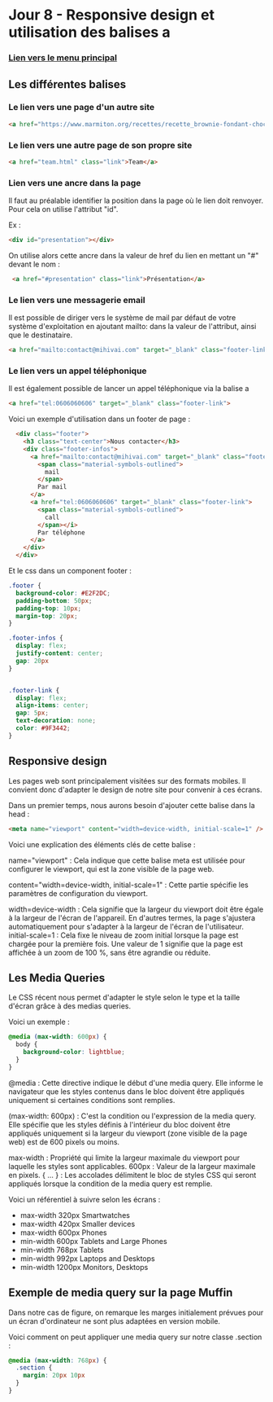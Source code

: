 # Jour 8 - Responsive design et utilisation des balises a 

### [Lien vers le menu principal](https://github.com/Rjumeau/courses-of-html-css)

## Les différentes balises <a>

### Le lien vers une page d'un autre site

```html
<a href="https://www.marmiton.org/recettes/recette_brownie-fondant-chocolat-bananes_53461.aspx" target="_blank" class="btn-pink">En savoir plus</a>
```

### Le lien vers une autre page de son propre site
```html 
<a href="team.html" class="link">Team</a>
```

### Lien vers une ancre dans la page

Il faut au préalable identifier la position dans la page où le lien doit renvoyer. Pour cela on utilise l'attribut "id".

Ex : 

```html
<div id="presentation"></div>
```

On utilise alors cette ancre dans la valeur de href du lien en mettant un "#" devant le nom :

```html
 <a href="#presentation" class="link">Présentation</a>
 ```

 ### Le lien vers une messagerie email

 Il est possible de diriger vers le système de mail par défaut  de votre système d'exploitation en ajoutant mailto: dans la valeur de l'attribut, ainsi que le destinataire.

 ```html
 <a href="mailto:contact@mihivai.com" target="_blank" class="footer-link">
```

### Le lien vers un appel téléphonique
Il est également possible de lancer un appel téléphonique via la balise a

```html
<a href="tel:0606060606" target="_blank" class="footer-link">
````

Voici un exemple d'utilisation dans un footer de page : 

```html
  <div class="footer">
    <h3 class="text-center">Nous contacter</h3>
    <div class="footer-infos">
      <a href="mailto:contact@mihivai.com" target="_blank" class="footer-link">
        <span class="material-symbols-outlined">
          mail
        </span>
        Par mail
      </a>
      <a href="tel:0606060606" target="_blank" class="footer-link">
        <span class="material-symbols-outlined">
          call
        </span></i>
        Par téléphone
      </a>
    </div>
  </div>
```

Et le css dans un component footer : 

```css
.footer {
  background-color: #E2F2DC;
  padding-bottom: 50px;
  padding-top: 10px;
  margin-top: 20px;
}

.footer-infos {
  display: flex;
  justify-content: center;
  gap: 20px
}


.footer-link {
  display: flex;
  align-items: center;
  gap: 5px;
  text-decoration: none;
  color: #9F3442;
}

```
## Responsive design
Les pages web sont principalement visitées sur des formats mobiles. Il convient donc d'adapter le design de notre site pour convenir à ces écrans.

Dans un premier temps, nous aurons besoin d'ajouter cette balise dans la head : 

```html
<meta name="viewport" content="width=device-width, initial-scale=1" />
```

Voici une explication des éléments clés de cette balise :

name="viewport" : Cela indique que cette balise meta est utilisée pour configurer le viewport, qui est la zone visible de la page web.

content="width=device-width, initial-scale=1" : Cette partie spécifie les paramètres de configuration du viewport.

width=device-width : Cela signifie que la largeur du viewport doit être égale à la largeur de l'écran de l'appareil. En d'autres termes, la page s'ajustera automatiquement pour s'adapter à la largeur de l'écran de l'utilisateur.
initial-scale=1 : Cela fixe le niveau de zoom initial lorsque la page est chargée pour la première fois. Une valeur de 1 signifie que la page est affichée à un zoom de 100 %, sans être agrandie ou réduite.



## Les Media Queries

Le CSS récent nous permet d'adapter le style selon le type et la taille d'écran grâce à des medias queries. 

Voici un exemple : 

```css
@media (max-width: 600px) {
  body {
    background-color: lightblue;
  }
}
```

@media : Cette directive indique le début d'une media query. Elle informe le navigateur que les styles contenus dans le bloc doivent être appliqués uniquement si certaines conditions sont remplies.

(max-width: 600px) : C'est la condition ou l'expression de la media query. Elle spécifie que les styles définis à l'intérieur du bloc doivent être appliqués uniquement si la largeur du viewport (zone visible de la page web) est de 600 pixels ou moins.

max-width : Propriété qui limite la largeur maximale du viewport pour laquelle les styles sont applicables.
600px : Valeur de la largeur maximale en pixels.
{ ... } : Les accolades délimitent le bloc de styles CSS qui seront appliqués lorsque la condition de la media query est remplie.

Voici un référentiel à suivre selon les écrans : 

- max-width 320px	Smartwatches
- max-width 420px	Smaller devices
- max-width 600px	Phones
- min-width 600px	Tablets and Large Phones
- min-width 768px	Tablets
- min-width 992px	Laptops and Desktops
- min-width 1200px	Monitors, Desktops


## Exemple de media query sur la page Muffin
Dans notre cas de figure, on remarque les marges initialement prévues pour un écran d'ordinateur ne sont plus adaptées en version mobile.

Voici comment on peut appliquer une media query sur notre classe .section : 

```css
@media (max-width: 768px) {
  .section {
    margin: 20px 10px
  }
}
```
